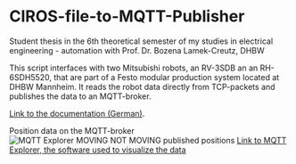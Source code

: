 # CIROS-file-to-MQTT-Publisher

Student thesis in the 6th theoretical semester of my studies in electrical engineering - automation with Prof. Dr. Bozena Lamek-Creutz, DHBW

This script interfaces with two Mitsubishi robots, an RV-3SDB an an RH-6SDH5520, that are part of a Festo modular production system located at DHBW Mannheim.
It reads the robot data directly from TCP-packets and publishes the data to an MQTT-broker.

[Link to the documentation (German)](https://docs.google.com/document/d/1aoB_pFMlUvaGXtW5EZLKQ5L99xn3KzHSzCvQDiuA1Uk).

Position data on the MQTT-broker
![MQTT Explorer MOVING NOT MOVING published positions](https://user-images.githubusercontent.com/70020564/172181235-3e573d67-2956-4d0b-a75e-a40fb8ceff73.PNG)
[Link to MQTT Explorer, the software used to visualize the data](https://mqtt-explorer.com)
